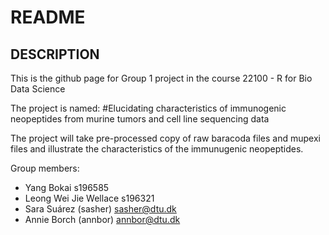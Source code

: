 README
================

## DESCRIPTION

This is the github page for Group 1 project in the course 22100 - R for Bio Data Science

The project is named: 
#Elucidating characteristics of immunogenic neopeptides from murine tumors and cell line sequencing data

The project will take pre-processed copy of raw baracoda files and mupexi files and illustrate the characteristics of the immunugenic neopeptides. 

Group members: 
* Yang Bokai s196585
* Leong Wei Jie Wellace s196321  
* Sara Suárez (sasher) sasher@dtu.dk
* Annie Borch (annbor)  annbor@dtu.dk